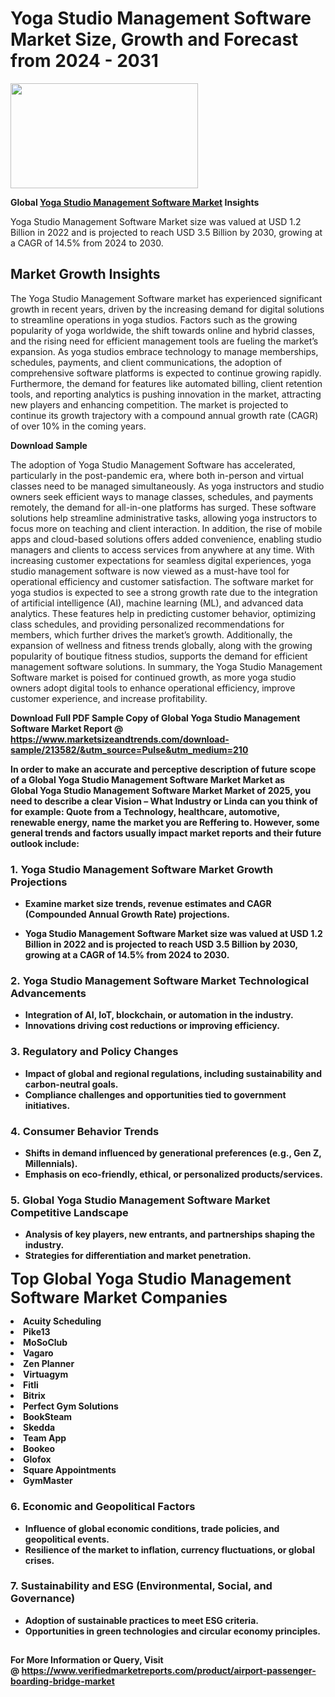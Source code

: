 <H1>Yoga Studio Management Software Market Size, Growth and Forecast from 2024 - 2031</H1><img class="aligncenter size-medium wp-image-584254" src="https://thirdeyenews.in/wp-content/uploads/2024/09/Global-Market-Research-300x168.jpeg" alt="" width="300" height="168" /><p><strong>Global&nbsp;<a href="https://www.marketsizeandtrends.com/download-sample/213582/&amp;utm_source=Pulse&amp;utm_medium=210">Yoga Studio Management Software Market</a> Insights</strong></p><p>Yoga Studio Management Software Market size was valued at USD 1.2 Billion in 2022 and is projected to reach USD 3.5 Billion by 2030, growing at a CAGR of 14.5% from 2024 to 2030.</p><p><h2>Market Growth Insights</h2> <p>The Yoga Studio Management Software market has experienced significant growth in recent years, driven by the increasing demand for digital solutions to streamline operations in yoga studios. Factors such as the growing popularity of yoga worldwide, the shift towards online and hybrid classes, and the rising need for efficient management tools are fueling the market’s expansion. As yoga studios embrace technology to manage memberships, schedules, payments, and client communications, the adoption of comprehensive software platforms is expected to continue growing rapidly. Furthermore, the demand for features like automated billing, client retention tools, and reporting analytics is pushing innovation in the market, attracting new players and enhancing competition. The market is projected to continue its growth trajectory with a compound annual growth rate (CAGR) of over 10% in the coming years.</p> <p><strong>Download Sample</strong></p> <p>The adoption of Yoga Studio Management Software has accelerated, particularly in the post-pandemic era, where both in-person and virtual classes need to be managed simultaneously. As yoga instructors and studio owners seek efficient ways to manage classes, schedules, and payments remotely, the demand for all-in-one platforms has surged. These software solutions help streamline administrative tasks, allowing yoga instructors to focus more on teaching and client interaction. In addition, the rise of mobile apps and cloud-based solutions offers added convenience, enabling studio managers and clients to access services from anywhere at any time. With increasing customer expectations for seamless digital experiences, yoga studio management software is now viewed as a must-have tool for operational efficiency and customer satisfaction. The software market for yoga studios is expected to see a strong growth rate due to the integration of artificial intelligence (AI), machine learning (ML), and advanced data analytics. These features help in predicting customer behavior, optimizing class schedules, and providing personalized recommendations for members, which further drives the market’s growth. Additionally, the expansion of wellness and fitness trends globally, along with the growing popularity of boutique fitness studios, supports the demand for efficient management software solutions. In summary, the Yoga Studio Management Software market is poised for continued growth, as more yoga studio owners adopt digital tools to enhance operational efficiency, improve customer experience, and increase profitability. <p><strong></p><p><span class=""><strong>Download Full PDF Sample Copy of Global Yoga Studio Management Software Market Report</strong> @ <a href="https://www.marketsizeandtrends.com/download-sample/213582/&amp;utm_source=Pulse&amp;utm_medium=210" target="_blank">https://www.marketsizeandtrends.com/download-sample/213582/&amp;utm_source=Pulse&amp;utm_medium=210</a></span></p><p>In order to make an accurate and perceptive description of future scope of a Global&nbsp;Yoga Studio Management Software Market Market as Global&nbsp;Yoga Studio Management Software Market Market of 2025, you need to describe a clear Vision &ndash; What Industry or Linda can you think of for example: Quote from a Technology, healthcare, automotive, renewable energy, name the market you are Reffering to. However, some general trends and factors usually impact market reports and their future outlook include:</p><h3>1.&nbsp;<strong>Yoga Studio Management Software Market Growth Projections</strong></h3><ul><li>Examine market size trends, revenue estimates and CAGR (Compounded Annual Growth Rate) projections.</li><li><p>Yoga Studio Management Software Market size was valued at USD 1.2 Billion in 2022 and is projected to reach USD 3.5 Billion by 2030, growing at a CAGR of 14.5% from 2024 to 2030.</p></li></ul><h3>2.&nbsp;<strong>Yoga Studio Management Software Market Technological Advancements</strong></h3><ul><li>Integration of AI, IoT, blockchain, or automation in the industry.</li><li>Innovations driving cost reductions or improving efficiency.</li></ul><h3>3.&nbsp;<strong>Regulatory and Policy Changes</strong></h3><ul><li>Impact of global and regional regulations, including sustainability and carbon-neutral goals.</li><li>Compliance challenges and opportunities tied to government initiatives.</li></ul><h3>4.&nbsp;<strong>Consumer Behavior Trends</strong></h3><ul><li>Shifts in demand influenced by generational preferences (e.g., Gen Z, Millennials).</li><li>Emphasis on eco-friendly, ethical, or personalized products/services.</li></ul><h3>5.&nbsp;<strong>Global Yoga Studio Management Software Market Competitive Landscape</strong></h3><ul><li>Analysis of key players, new entrants, and partnerships shaping the industry.</li><li>Strategies for differentiation and market penetration.</li></ul><p data-pm-slice="1 1 []"><span style="color: inherit; font-family: inherit; font-size: 25px;">Top Global Yoga Studio Management Software Market Companies</span></p><div class="" data-test-id=""><p><li>Acuity Scheduling</li><li> Pike13</li><li> MoSoClub</li><li> Vagaro</li><li> Zen Planner</li><li> Virtuagym</li><li> Fitli</li><li> Bitrix</li><li> Perfect Gym Solutions</li><li> BookSteam</li><li> Skedda</li><li> Team App</li><li> Bookeo</li><li> Glofox</li><li> Square Appointments</li><li> GymMaster</li></p></div><h3>6.&nbsp;<strong>Economic and Geopolitical Factors</strong></h3><ul><li>Influence of global economic conditions, trade policies, and geopolitical events.</li><li>Resilience of the market to inflation, currency fluctuations, or global crises.</li></ul><h3>7.&nbsp;<strong>Sustainability and ESG (Environmental, Social, and Governance)</strong></h3><ul><li>Adoption of sustainable practices to meet ESG criteria.</li><li>Opportunities in green technologies and circular economy principles.</li></ul><h2><strong style="font-size: 14px;">For More Information or Query, Visit @&nbsp;</strong><a style="background-color: #ffffff; font-size: 14px;" href="https://www.marketsizeandtrends.com/report/yoga-studio-management-software-market/" target="_blank">https://www.verifiedmarketreports.com/product/airport-passenger-boarding-bridge-market</a></h2>
